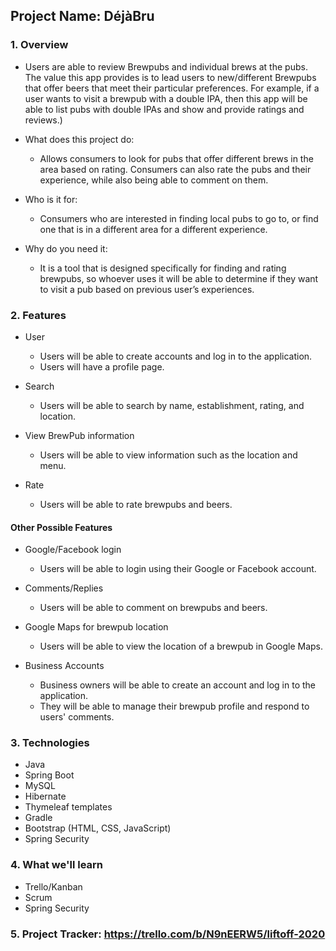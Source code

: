 ## Project Name: DéjàBru

### 1. Overview

* Users are able to review Brewpubs and individual brews at the pubs. The value this app provides is to lead users to new/different Brewpubs that offer beers that meet their particular preferences. For example, if a user wants to visit a brewpub with a double IPA, then this app will be able to list pubs with double IPAs and show and provide ratings and reviews.)

* What does this project do: 
	* Allows consumers to look for pubs that offer different brews in the area based on rating. Consumers can also rate the pubs and their experience, while also being able to comment on them.

* Who is it for:
	* Consumers who are interested in finding local pubs to go to, or find one that is in a different area for a different experience.

* Why do you need it:
	* It is a tool that is designed specifically for finding and rating brewpubs, so whoever uses it will be able to determine if they want to visit a pub based on previous user’s experiences.

	
	
	
### 2. Features
* User
  * Users will be able to create accounts and log in to the application.
  * Users will have a profile page.

* Search
	* Users will be able to search by name, establishment, rating, and location.

* View BrewPub information
	* Users will be able to view information such as the location and menu.
	
* Rate
	* Users will be able to rate brewpubs and beers.
	
#### Other Possible Features

* Google/Facebook login
	* Users will be able to login using their Google or Facebook account.

* Comments/Replies
	* Users will be able to comment on brewpubs and beers.
	
* Google Maps for brewpub location
	* Users will be able to view the location of a brewpub in Google Maps.

* Business Accounts
	* Business owners will be able to create an account and log in to the application.
	* They will be able to manage their brewpub profile and respond to users' comments.
		
### 3. Technologies
* Java
* Spring Boot
* MySQL
* Hibernate
* Thymeleaf templates
* Gradle
* Bootstrap (HTML, CSS, JavaScript)
* Spring Security		
	
### 4. What we'll learn
* Trello/Kanban
* Scrum
* Spring Security

### 5. Project Tracker: https://trello.com/b/N9nEERW5/liftoff-2020
